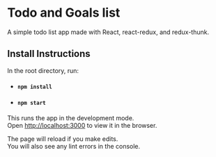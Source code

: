 # Todo and Goals list

A simple todo list app made with React, react-redux, and redux-thunk. 


## Install Instructions

In the root directory, run:
* #### `npm install`
* #### `npm start`

This runs the app in the development mode.\
Open [http://localhost:3000](http://localhost:3000) to view it in the browser.

The page will reload if you make edits.\
You will also see any lint errors in the console.


